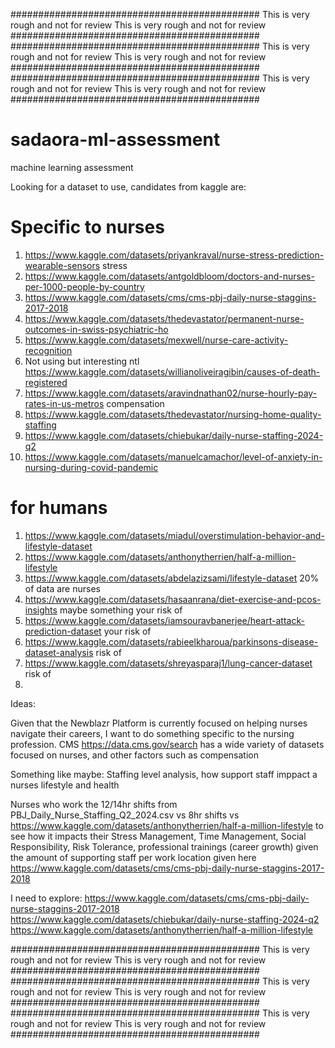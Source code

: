 
############################################# This is very rough and not for review
 This is very rough and not for review #############################################
############################################# This is very rough and not for review
 This is very rough and not for review #############################################
############################################# This is very rough and not for review
 This is very rough and not for review #############################################

# sadaora-ml-assessment
machine learning assessment

Looking for a dataset to use, candidates from kaggle are:

# Specific to nurses
1. https://www.kaggle.com/datasets/priyankraval/nurse-stress-prediction-wearable-sensors   stress
2. https://www.kaggle.com/datasets/antgoldbloom/doctors-and-nurses-per-1000-people-by-country
3. https://www.kaggle.com/datasets/cms/cms-pbj-daily-nurse-staggins-2017-2018
4. https://www.kaggle.com/datasets/thedevastator/permanent-nurse-outcomes-in-swiss-psychiatric-ho
5. https://www.kaggle.com/datasets/mexwell/nurse-care-activity-recognition
6. Not using but interesting ntl https://www.kaggle.com/datasets/willianoliveiragibin/causes-of-death-registered
7. https://www.kaggle.com/datasets/aravindnathan02/nurse-hourly-pay-rates-in-us-metros    compensation
8. https://www.kaggle.com/datasets/thedevastator/nursing-home-quality-staffing
9. https://www.kaggle.com/datasets/chiebukar/daily-nurse-staffing-2024-q2
10. https://www.kaggle.com/datasets/manuelcamachor/level-of-anxiety-in-nursing-during-covid-pandemic

# for humans
1. https://www.kaggle.com/datasets/miadul/overstimulation-behavior-and-lifestyle-dataset
2. https://www.kaggle.com/datasets/anthonytherrien/half-a-million-lifestyle  
3. https://www.kaggle.com/datasets/abdelazizsami/lifestyle-dataset  20% of data are nurses
4. https://www.kaggle.com/datasets/hasaanrana/diet-exercise-and-pcos-insights maybe something your risk of
5. https://www.kaggle.com/datasets/iamsouravbanerjee/heart-attack-prediction-dataset your risk of
6. https://www.kaggle.com/datasets/rabieelkharoua/parkinsons-disease-dataset-analysis risk of
7. https://www.kaggle.com/datasets/shreyasparaj1/lung-cancer-dataset risk of
8. 

Ideas:

Given that the Newblazr Platform is currently focused on helping nurses navigate their careers, I want to do something 
specific to the nursing profession. CMS https://data.cms.gov/search has a wide variety of datasets focused on nurses,
and other factors such as compensation

Something like maybe:
Staffing level analysis, how support staff imppact a nurses lifestyle and health

Nurses who work the 12/14hr shifts from PBJ_Daily_Nurse_Staffing_Q2_2024.csv vs 8hr shifts
vs https://www.kaggle.com/datasets/anthonytherrien/half-a-million-lifestyle to see how it impacts their
Stress Management, Time Management, Social Responsibility, Risk Tolerance, professional trainings (career growth)
given the amount of supporting staff per work location given here https://www.kaggle.com/datasets/cms/cms-pbj-daily-nurse-staggins-2017-2018


I need to explore:
https://www.kaggle.com/datasets/cms/cms-pbj-daily-nurse-staggins-2017-2018
https://www.kaggle.com/datasets/chiebukar/daily-nurse-staffing-2024-q2
https://www.kaggle.com/datasets/anthonytherrien/half-a-million-lifestyle



############################################# This is very rough and not for review
 This is very rough and not for review #############################################
############################################# This is very rough and not for review
 This is very rough and not for review #############################################
############################################# This is very rough and not for review
 This is very rough and not for review #############################################
